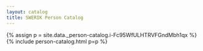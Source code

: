 ```yaml
---
layout: catalog
title: SWERIK Person Catalog
---
```

{% assign p = site.data._person-catalog.i-Fc95WfULHTRVFGndMbh1qx %}
{% include person-catalog.html p=p %}

